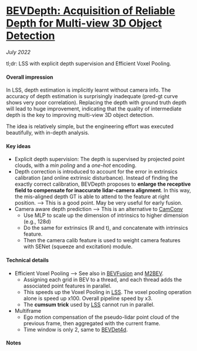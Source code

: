 # [BEVDepth: Acquisition of Reliable Depth for Multi-view 3D Object Detection](https://arxiv.org/abs/2206.10092)

_July 2022_

tl;dr: LSS with explicit depth supervision and Efficient Voxel Pooling.

#### Overall impression
In LSS, depth estimation is implicitly learnt without camera info. The accuracy of depth estimation is surprisingly inadequate (pred-gt curve shows very poor correlation). Replacing the depth with ground truth depth will lead to huge improvement, indicating that the quality of intermediate depth is the key to improving multi-view 3D object detection.

The idea is relatively simple, but the engineering effort was executed beautifully, with in-depth analysis.

#### Key ideas
- Explicit depth supervision: The depth is supervised by projected point clouds, with a *min poling* and a *one-hot* encoding.
- Depth correction is introduced to account for the error in extrinsics calibration (and online extrinsic disturbance). Instead of finding the exactly correct calibration, BEVDepth proposes to **enlarge the receptive field to compensate for inaccurate lidar-camera alignment**. In this way, the mis-aligned depth GT is able to attend to the feature at right position. --> This is a good point. May be very useful for early fusion.
- Camera aware depth prediction --> This is an alternative to [CamConv](cam_conv.md)
	- Use MLP to scale up the dimension of intrinsics to higher dimension (e.g., 128d)
	- Do the same for extrinsics (R and t), and concatenate with intrinsics feature. 
	- Then the camera calib feature is used to weight camera features with SENet (squeeze and excitation) module.

#### Technical details
- Efficient Voxel Pooling --> See also in [BEVFusion](bevfusion.md) and [M2BEV](m2bev.md).
	- Assigning each grid in BEV to a thread, and each thread adds the associated point features in parallel. 
	- This speeds up the Voxel Pooling in [LSS](lift_splat_shoot.md). The voxel pooling operation alone is speed up x100. Overall pipeline speed by x3.
	- The **cumsum trick** used by [LSS](lift_splat_shoot.md) cannot run in parallel.
- Multiframe
	- Ego motion compensation of the pseudo-lidar point cloud of the previous frame, then aggregated with the current frame.
	- Time window is only 2, same to [BEVDet4d](bevdet4d.md).

#### Notes
